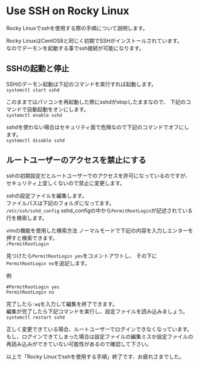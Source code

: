 # Use SSH on Rocky Linux
Rocky Linuxでsshを使用する際の手順について説明します。<br>

Rocky LinuxはCentOS8と同じく初期でSSHがインストールされています。<br>
なのでデーモンを起動する事でssh接続が可能になります。

## SSHの起動と停止
SSHのデーモン起動は下記のコマンドを実行すれば起動します。<br>
`systemctl start sshd`

このままではパソコンを再起動した際にsshdがstopしたままなので、
下記のコマンドで自動起動をオンにします。<br>
`systemctl enable sshd`

sshdを使わない場合はセキュリティ面で危険なので下記のコマンドでオフにします。<br>
`systemctl disable sshd`

## ルートユーザーのアクセスを禁止にする
sshの初期設定だとルートユーザーでのアクセスを許可になっているのですが、
セキュリティ上宜しくないので禁止に変更します。<br>

sshの設定ファイルを編集します。<br>
ファイルパスは下記のフォルダになってます。<br>
`/etc/ssh/sshd_config`
sshd_configの中から`PermitRootLogin`が記述されている行を検索します。<br>

vimの機能を使用した検索方法
ノーマルモードで下記の内容を入力しエンターを押すと検索できます。<br>
`/PermitRootLogin`

見つけたら`PermitRootLogin yes`をコメントアウトし、
その下に`PermitRootLogin no`を追記します。<br>

例
```
#PermitRootLogin yes
PermitRootLogin no
```

完了したら`:wq`を入力して編集を終了できます。<br>
編集が完了したら下記コマンドを実行し、設定ファイルを読み込みましょう。<br>
`systemctl restart sshd`

正しく変更できている場合、ルートユーザーでログインできなくなっています。<br>
もし、ログインできてしまった場合は設定ファイルの編集ミスか設定ファイルの再読み込みができていない可能性があるので確認して下さい。<br>

以上で「Rocky Linuxでsshを使用する手順」終了です、お疲れさまでした。
